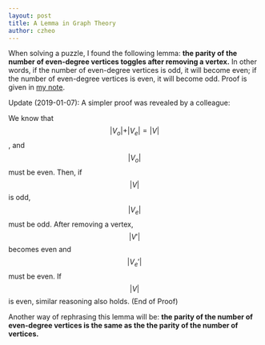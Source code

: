 ```yaml
---
layout: post
title: A Lemma in Graph Theory
author: czheo
---
```


When solving a puzzle, I found the following lemma:
**the parity of the number of even-degree vertices toggles after removing a vertex.**
In other words, if the number of even-degree vertices is odd, it will become even;
if the number of even-degree vertices is even, it will become odd.
Proof is given in [my note](https://www.dropbox.com/s/up385wnihmvo0p1/ZYC006.pdf).

Update (2019-01-07): A simpler proof was revealed by a colleague:

We know that $$\vert V_o \vert + \vert V_e \vert = \vert V \vert$$,
and $$\vert V_o \vert$$ must be even.
Then, if $$\vert V \vert$$ is odd, $$\vert V_e \vert$$ must be odd.
After removing a vertex, $$\vert V' \vert$$ becomes even and $$\vert V_e' \vert$$ must be even.
If $$\vert V \vert$$ is even, similar reasoning also holds.
(End of Proof)

Another way of rephrasing this lemma will be: **the parity of the number of even-degree vertices is the same as the the parity of the number of vertices.**